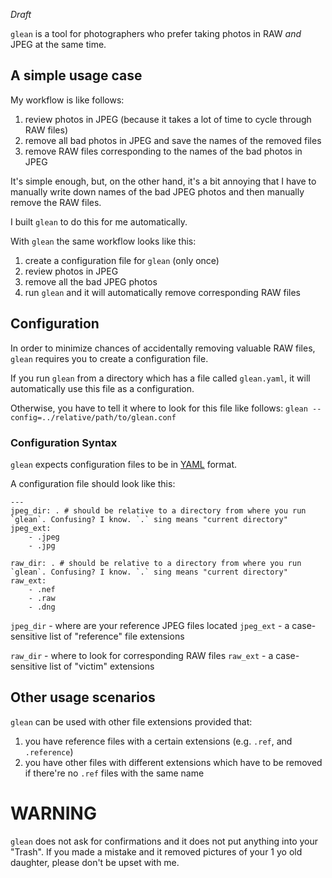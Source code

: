 *Draft*

`glean` is a tool for photographers who prefer taking photos in RAW *and* JPEG at the same time.

## A simple usage case

My workflow is like follows:

1. review photos in JPEG (because it takes a lot of time to cycle through RAW files)
2. remove all bad photos in JPEG and save the names of the removed files
3. remove RAW files corresponding to the names of the bad photos in JPEG

It's simple enough, but, on the other hand, it's a bit annoying that I have to manually write down names of the bad JPEG photos and then manually remove the RAW files.

I built `glean` to do this for me automatically.

With `glean` the same workflow looks like this:

1. create a configuration file for `glean` (only once)
2. review photos in JPEG
3. remove all the bad JPEG photos
4. run `glean` and it will automatically remove corresponding RAW files

## Configuration

In order to minimize chances of accidentally removing valuable RAW files, `glean` requires you to create a configuration file.

If you run `glean` from a directory which has a file called `glean.yaml`, it will automatically use this file as a configuration.

Otherwise, you have to tell it where to look for this file like follows:
`glean --config=../relative/path/to/glean.conf`

### Configuration Syntax

`glean` expects configuration files to be in [YAML](https://en.wikipedia.org/wiki/YAML) format.

A configuration file should look like this:

```
---
jpeg_dir: . # should be relative to a directory from where you run `glean`. Confusing? I know. `.` sing means "current directory"
jpeg_ext:
    - .jpeg
    - .jpg

raw_dir: . # should be relative to a directory from where you run `glean`. Confusing? I know. `.` sing means "current directory"
raw_ext:
    - .nef
    - .raw
    - .dng
```

`jpeg_dir` - where are your reference JPEG files located
`jpeg_ext` - a case-sensitive list of "reference" file extensions

`raw_dir` - where to look for corresponding RAW files
`raw_ext` - a case-sensitive list of "victim" extensions

## Other usage scenarios

`glean` can be used with other file extensions provided that:

1. you have reference files with a certain extensions (e.g. `.ref`, and `.reference`)
2. you have other files with different extensions which have to be removed if there're no `.ref` files with the same name

# WARNING

`glean` does not ask for confirmations and it does not put anything into your "Trash".
If you made a mistake and it removed pictures of your 1 yo old daughter, please don't be upset with me.
